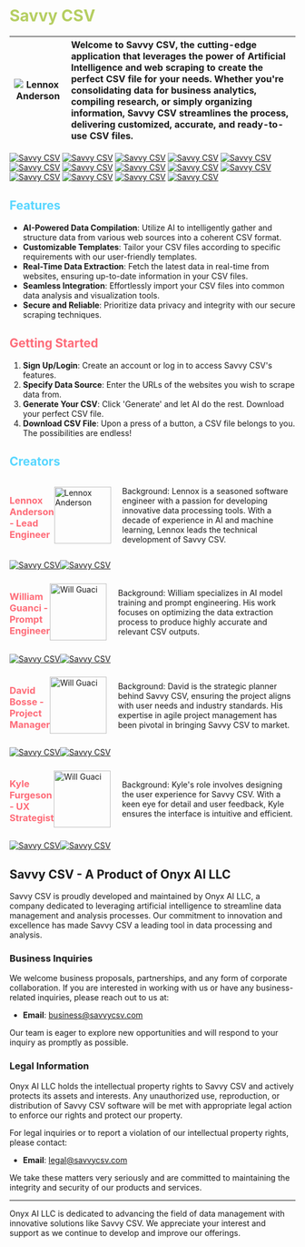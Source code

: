 # <span style="color: #b5ce61;">Savvy CSV</span>

| ![Lennox Anderson](https://savvycsv.com/images/homepage.png) | Welcome to Savvy CSV, the cutting-edge application that leverages the power of Artificial Intelligence and web scraping to create the perfect CSV file for your needs. Whether you're consolidating data for business analytics, compiling research, or simply organizing information, Savvy CSV streamlines the process, delivering customized, accurate, and ready-to-use CSV files. |
|:---:|:---|


[![Savvy CSV](https://img.shields.io/badge/Gmail-D14836?style=for-the-badge&logo=gmail&logoColor=white)](https://github.com/sindresorhus/awesome#readme)
[![Savvy CSV](https://img.shields.io/badge/LinkedIn-0077B5?style=for-the-badge&logo=linkedin&logoColor=white)](https://github.com/sindresorhus/awesome#readme)
[![Savvy CSV](https://img.shields.io/badge/Amazon_AWS-FF9900?style=for-the-badge&logo=amazonaws&logoColor=white)](https://github.com/sindresorhus/awesome#readme)
[![Savvy CSV](https://img.shields.io/badge/JavaScript-F7DF1E?style=for-the-badge&logo=JavaScript&logoColor=white)](https://github.com/sindresorhus/awesome#readme)
[![Savvy CSV](https://img.shields.io/badge/Python-3776AB?style=for-the-badge&logo=python&logoColor=white)](https://github.com/sindresorhus/awesome#readme)
[![Savvy CSV](https://img.shields.io/badge/CSS-239120?&style=for-the-badge&logo=css3&logoColor=white)](https://github.com/sindresorhus/awesome#readme)
[![Savvy CSV](https://img.shields.io/badge/HTML-239120?style=for-the-badge&logo=html5&logoColor=white)](https://github.com/sindresorhus/awesome#readme)
[![Savvy CSV](https://img.shields.io/badge/Microsoft_Excel-217346?style=for-the-badge&logo=microsoft-excel&logoColor=white)](https://github.com/sindresorhus/awesome#readme)
[![Savvy CSV](https://img.shields.io/badge/sponsor-30363D?style=for-the-badge&logo=GitHub-Sponsors&logoColor=#white)](https://github.com/sindresorhus/awesome#readme)
[![Savvy CSV](https://img.shields.io/badge/Firebase-039BE5?style=for-the-badge&logo=Firebase&logoColor=white)](https://github.com/sindresorhus/awesome#readme)
[![Savvy CSV](https://img.shields.io/badge/Google%20Sheets-34A853?style=for-the-badge&logo=google-sheets&logoColor=white)](https://github.com/sindresorhus/awesome#readme)
[![Savvy CSV](https://img.shields.io/badge/sponsor-30363D?style=for-the-badge&logo=GitHub-Sponsors&logoColor=#white)](https://github.com/sindresorhus/awesome#readme)
[![Savvy CSV](https://img.shields.io/badge/Firebase-039BE5?style=for-the-badge&logo=Firebase&logoColor=white)](https://github.com/sindresorhus/awesome#readme)
[![Savvy CSV](https://img.shields.io/badge/Google%20Sheets-34A853?style=for-the-badge&logo=google-sheets&logoColor=white)](https://github.com/sindresorhus/awesome#readme)

## <span style="color: #57d6ff;">Features</span>

- **AI-Powered Data Compilation**: Utilize AI to intelligently gather and structure data from various web sources into a coherent CSV format.
- **Customizable Templates**: Tailor your CSV files according to specific requirements with our user-friendly templates.
- **Real-Time Data Extraction**: Fetch the latest data in real-time from websites, ensuring up-to-date information in your CSV files.
- **Seamless Integration**: Effortlessly import your CSV files into common data analysis and visualization tools.
- **Secure and Reliable**: Prioritize data privacy and integrity with our secure scraping techniques.

## <span style="color: #FE6B78;">Getting Started</span>

1. **Sign Up/Login**: Create an account or log in to access Savvy CSV's features.
2. **Specify Data Source**: Enter the URLs of the websites you wish to scrape data from.
3. **Generate Your CSV**: Click 'Generate' and let AI do the rest. Download your perfect CSV file.
4. **Download CSV File**: Upon a press of a button, a CSV file belongs to you. The possibilities are endless!


## <span style="color: #57d6ff;">Creators</span>

<div style="display: flex; align-items: center;">
  <h3><span style="color: #FE6B78;">Lennox Anderson - Lead Engineer</span></h3>
  <img src="http://savvycsv.com/images/Lennox.jpg" width="100" height="100" alt="Lennox Anderson" style="margin-right: 20px;"> 
  <div>
    <p>Background: Lennox is a seasoned software engineer with a passion for developing innovative data processing tools. With a decade of experience in AI and machine learning, Lennox leads the technical development of Savvy CSV.</p>
  </div>
</div>

[![Savvy CSV](https://img.shields.io/badge/LinkedIn-0077B5?style=for-the-badge&logo=linkedin&logoColor=white)](https://www.linkedin.com/in/lennoxanderson/)[![Savvy CSV](https://img.shields.io/badge/Gmail-D14836?style=for-the-badge&logo=gmail&logoColor=white)](https://github.com/sindresorhus/awesome#readme)


<div style="display: flex; align-items: center;">
  <h3><span style="color: #FE6B78;">William Guanci - Prompt Engineer</span></h3>
  <img src="http://savvycsv.com/images/Will.jpg" width="100" height="100" alt="Will Guaci" style="margin-right: 20px;"> 
  <div>
    <p>Background: William specializes in AI model training and prompt engineering. His work focuses on optimizing the data extraction process to produce highly accurate and relevant CSV outputs.</p>
  </div>
</div>

[![Savvy CSV](https://img.shields.io/badge/LinkedIn-0077B5?style=for-the-badge&logo=linkedin&logoColor=white)](https://www.linkedin.com/in/william-guanci/)[![Savvy CSV](https://img.shields.io/badge/Gmail-D14836?style=for-the-badge&logo=gmail&logoColor=white)](https://github.com/sindresorhus/awesome#readme)


<div style="display: flex; align-items: center;">
  <h3><span style="color: #FE6B78;">David Bosse - Project Manager</span></h3>
  <img src="http://savvycsv.com/images/David.jpg" width="100" height="100" alt="Will Guaci" style="margin-right: 20px;"> 
  <div>
    <p>Background: David is the strategic planner behind Savvy CSV, ensuring the project aligns with user needs and industry standards. His expertise in agile project management has been pivotal in bringing Savvy CSV to market.</p>
  </div>
</div>

[![Savvy CSV](https://img.shields.io/badge/LinkedIn-0077B5?style=for-the-badge&logo=linkedin&logoColor=white)](https://www.linkedin.com/in/david-bosse/)[![Savvy CSV](https://img.shields.io/badge/Gmail-D14836?style=for-the-badge&logo=gmail&logoColor=white)](https://github.com/sindresorhus/awesome#readme)


<div style="display: flex; align-items: center;">
  <h3><span style="color: #FE6B78;">Kyle Furgeson - UX Strategist</span></h3>
  <img src="http://savvycsv.com/images/Kyle.jpg" width="100" height="100" alt="Will Guaci" style="margin-right: 20px;"> 
  <div>
    <p>Background: Kyle's role involves designing the user experience for Savvy CSV. With a keen eye for detail and user feedback, Kyle ensures the interface is intuitive and efficient.</p>
  </div>
</div>


[![Savvy CSV](https://img.shields.io/badge/LinkedIn-0077B5?style=for-the-badge&logo=linkedin&logoColor=white)](https://www.linkedin.com/in/kferguson4594/)[![Savvy CSV](https://img.shields.io/badge/Gmail-D14836?style=for-the-badge&logo=gmail&logoColor=white)](https://github.com/sindresorhus/awesome#readme)

## Savvy CSV - A Product of Onyx AI LLC

Savvy CSV is proudly developed and maintained by Onyx AI LLC, a company dedicated to leveraging artificial intelligence to streamline data management and analysis processes. Our commitment to innovation and excellence has made Savvy CSV a leading tool in data processing and analysis.

### Business Inquiries

We welcome business proposals, partnerships, and any form of corporate collaboration. If you are interested in working with us or have any business-related inquiries, please reach out to us at:

- **Email**: business@savvycsv.com

Our team is eager to explore new opportunities and will respond to your inquiry as promptly as possible.

### Legal Information

Onyx AI LLC holds the intellectual property rights to Savvy CSV and actively protects its assets and interests. Any unauthorized use, reproduction, or distribution of Savvy CSV software will be met with appropriate legal action to enforce our rights and protect our property.

For legal inquiries or to report a violation of our intellectual property rights, please contact:

- **Email**: legal@savvycsv.com

We take these matters very seriously and are committed to maintaining the integrity and security of our products and services.

---

Onyx AI LLC is dedicated to advancing the field of data management with innovative solutions like Savvy CSV. We appreciate your interest and support as we continue to develop and improve our offerings.
